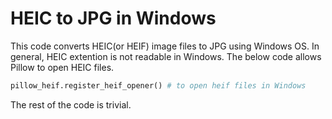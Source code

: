# HEIC to JPG in Windows

This code converts HEIC(or HEIF) image files to JPG using Windows OS.
In general, HEIC extention is not readable in Windows.
The below code allows Pillow to open HEIC files.

```py
pillow_heif.register_heif_opener() # to open heif files in Windows
```

The rest of the code is trivial.